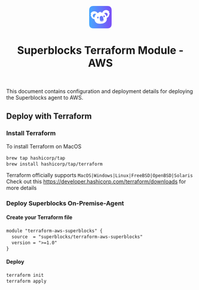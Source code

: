 <p align="center">
  <img src="./assets/logo.png" height="60"/>
</p>

<h1 align="center">Superblocks Terraform Module - AWS</h1>

<br/>

This document contains configuration and deployment details for deploying the Superblocks agent to AWS.

## Deploy with Terraform

### Install Terraform

To install Terraform on MacOS
```
brew tap hashicorp/tap
brew install hashicorp/tap/terraform
```

Terraform officially supports `MacOS|Windows|Linux|FreeBSD|OpenBSD|Solaris`
Check out this https://developer.hashicorp.com/terraform/downloads for more details

### Deploy Superblocks On-Premise-Agent

#### Create your Terraform file
```
module "terraform-aws-superblocks" {
  source  = "superblocks/terraform-aws-superblocks"
  version = ">=1.0"
}
```

#### Deploy
```
terraform init
terraform apply
```
